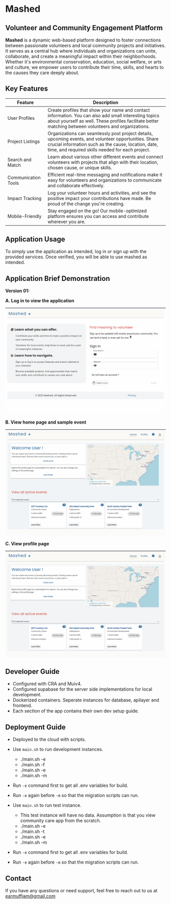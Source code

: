 # Mashed

## Volunteer and Community Engagement Platform

**Mashed** is a dynamic web-based platform designed to foster connections between passionate volunteers and local community projects and initiatives. It serves as a central hub where individuals and organizations can unite, collaborate, and create a meaningful impact within their neighborhoods. Whether it's environmental conservation, education, social welfare, or arts and culture, we empower users to contribute their time, skills, and hearts to the causes they care deeply about.

## Key Features

| Feature             | Description                                                                                                                                                                                                      |
| ------------------- | ---------------------------------------------------------------------------------------------------------------------------------------------------------------------------------------------------------------- |
| User Profiles       | Create profiles that show your name and contact information. You can also add small interesting topics about yourself as well. These profiles facilitate better matching between volunteers and organizations.   |
| Project Listings    | Organizations can seamlessly post project details, upcoming events, and volunteer opportunities. Share crucial information such as the cause, location, date, time, and required skills needed for each project. |
| Search and Match    | Learn about various other different events and connect volunteers with projects that align with their location, chosen cause, or unique skills.                                                                  |
| Communication Tools | Efficient real-time messaging and notifications make it easy for volunteers and organizations to communicate and collaborate effectively.                                                                        |
| Impact Tracking     | Log your volunteer hours and activities, and see the positive impact your contributions have made. Be proud of the change you're creating.                                                                       |
| Mobile-Friendly     | Stay engaged on the go! Our mobile-optimized platform ensures you can access and contribute wherever you are.                                                                                                    |

## Application Usage

To simply use the application as intended, log in or sign up with the provided services. Once verified, you will be able to use mashed as intended.

## Application Brief Demonstration

**Version 01:**

**A. Log in to view the application**

![Application Overview](setup/demo/gifs/log-in.gif)

**B. View home page and sample event**

![Event Overview](setup/demo/gifs/select-event-sample-items.gif)

**C. View profile page**

![Profile Overview](setup/demo/gifs/select-profile-sample.gif)

## Developer Guide

- Configured with CRA and Muiv4.
- Configured supabase for the server side implementations for local development.
- Dockerized containers. Seperate instances for database, apilayer and frontend.
- Each section of the app contains their own dev setup guide.

## Deployment Guide

- Deployed to the cloud with scripts.
- Use `main.sh` to run development instances.
  - ./main.sh -e
  - ./main.sh -f
  - ./main.sh -e
  - ./main.sh -m
- Run `-e` command first to get all .env variables for build.
- Run `-e` again before `-m` so that the migration scripts can run.

- Use `main.sh` to run test instance.
  - This test instance will have no data. Assumption is that you view community care app from the scratch.
  - ./main.sh -e
  - ./main.sh -t
  - ./main.sh -e
  - ./main.sh -m
- Run `-e` command first to get all .env variables for build.
- Run `-e` again before `-m` so that the migration scripts can run.

## Contact

If you have any questions or need support, feel free to reach out to us at earmuffjam@gmail.com
